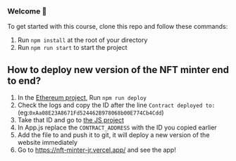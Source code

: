 ### **Welcome 👋**
To get started with this course, clone this repo and follow these commands:

1. Run `npm install` at the root of your directory
2. Run `npm run start` to start the project

## How to deploy new version of the NFT minter end to end?

1. In the [Ethereum project](https://github.com/JRMaitre/nft-creator), Run `npm run deploy`
2. Check the logs and copy the ID after the line `Contract deployed to: ` (eg:`0xAa08E23A8671Fd524462B978068b00E774Cb4Cdd`)
3. Take that ID and go to [the JS project](https://github.com/JRMaitre/buildspace-nft-course-starter)
4. In App.js replace the `CONTRACT_ADDRESS` with the ID you copied earlier
5. Add the file to and push it to git, it will deploy a new version of the website immediately
6. Go to https://nft-minter-jr.vercel.app/ and see the app!
  
